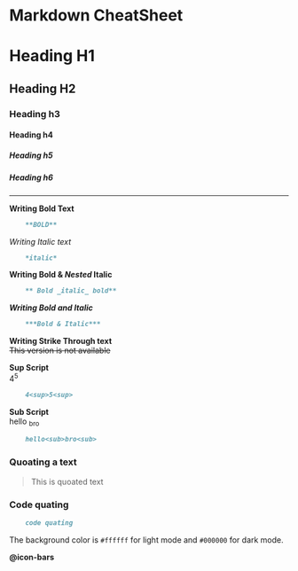 # Markdown CheatSheet

# Heading H1 
## Heading H2
### Heading h3
#### Heading h4
##### Heading h5
##### Heading h6
___



**Writing Bold Text** 
```md
    **BOLD**
```

*Writing Italic text*
```md
    *italic*
```

**Writing Bold & _Nested_ Italic**
```md
    ** Bold _italic_ bold**
```

***Writing Bold and Italic***
```md
    ***Bold & Italic***
```

**Writing Strike Through text**  
~~This version is not available~~

**Sup Script**  
4<sup>5<sup>
```md
    4<sup>5<sup>
```

**Sub Script**  
hello <sub>bro<sub>
```md
    hello<sub>bro<sub>
```

### Quoating a text
> This is quoated text


### Code quating
```md
    code quating
```
The background color is `#ffffff` for light mode and `#000000` for dark mode.



**@icon-bars**